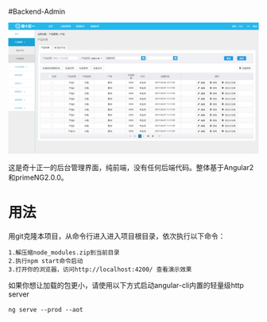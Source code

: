 #Backend-Admin

![效果图](src/assets/imgs/overview.png)

 这是奇十正一的后台管理界面，纯前端，没有任何后端代码。整体基于Angular2和primeNG2.0.0。 


# 用法

用git克隆本项目，从命令行进入进入项目根目录，依次执行以下命令：

	1.解压缩node_modules.zip到当前目录
	2.执行npm start命令启动
	3.打开你的浏览器，访问http://localhost:4200/ 查看演示效果

如果你想让加载的包更小，请使用以下方式启动angular-cli内置的轻量级http server

	ng serve --prod --aot
